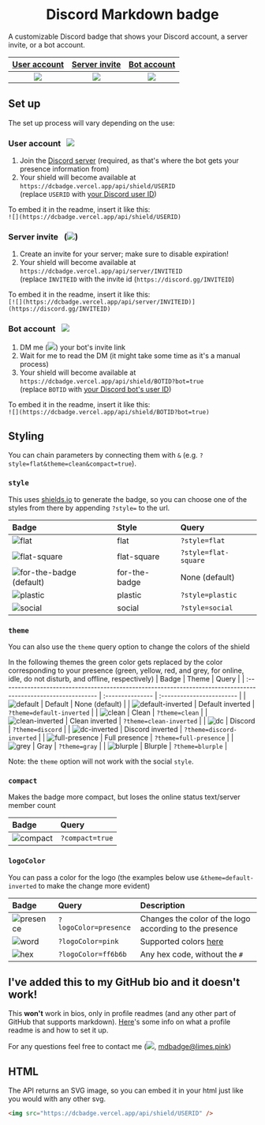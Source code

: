 <h1 style="text-align: center">Discord Markdown badge</h1>

A customizable Discord badge that shows your Discord account, a server invite, or a bot account.

| [User account](#user-account) | [Server invite](#server-invite) | [Bot account](#bot-account) |
|:-:|:-:|:-:|
| ![](https://dcbadge.vercel.app/api/shield/406125028065804289) | [![](https://dcbadge.vercel.app/api/server/zkspfFwqDg)](https://discord.gg/zkspfFwqDg) | ![](https://dcbadge.vercel.app/api/shield/852977967776399400?bot=true) | 

## Set up

The set up process will vary depending on the use:

### User account&nbsp;&nbsp;&nbsp;![](https://dcbadge.vercel.app/api/shield/406125028065804289)

1. Join the [Discord server](https://discord.gg/zkspfFwqDg) (required, as that's where the bot gets your presence information from)
2. Your shield will become available at `https://dcbadge.vercel.app/api/shield/USERID`
<br>(replace `USERID` with [your Discord user ID](https://support.discord.com/hc/en-us/articles/206346498-Where-can-I-find-my-User-Server-Message-ID-))

To embed it in the readme, insert it like this:
<br>`![](https://dcbadge.vercel.app/api/shield/USERID)`

### Server invite&nbsp;&nbsp;&nbsp;([![](https://dcbadge.vercel.app/api/server/zkspfFwqDg)](https://discord.gg/zkspfFwqDg))

1. Create an invite for your server; make sure to disable expiration!
2. Your shield will become available at `https://dcbadge.vercel.app/api/server/INVITEID`
<br>(replace `INVITEID` with the invite id (`https://discord.gg/INVITEID`)

To embed it in the readme, insert it like this:
<br>`[![](https://dcbadge.vercel.app/api/server/INVITEID)](https://discord.gg/INVITEID)`

### Bot account&nbsp;&nbsp;&nbsp;![](https://dcbadge.vercel.app/api/shield/852977967776399400?bot=true)

1. DM me (![](https://dcbadge.vercel.app/api/shield/406125028065804289?style=flat&compact=true)) your bot's invite link
2. Wait for me to read the DM (it might take some time as it's a manual process)
3. Your shield will become available at `https://dcbadge.vercel.app/api/shield/BOTID?bot=true`
<br>(replace `BOTID` with [your Discord bot's user ID](https://support.discord.com/hc/en-us/articles/206346498-Where-can-I-find-my-User-Server-Message-ID-))

To embed it in the readme, insert it like this:
<br>`![](https://dcbadge.vercel.app/api/shield/BOTID?bot=true)`

## Styling

You can chain parameters by connecting them with `&` (e.g. `?style=flat&theme=clean&compact=true`).

### `style`

This uses [shields.io](https://shields.io) to generate the badge, so you can choose one of the styles from there by appending `?style=` to the url.

| Badge                                                                                                        | Style         | Query                |
| :----------------------------------------------------------------------------------------------------------- | :------------ | :------------------- |
| ![flat](https://dcbadge.vercel.app/api/shield/852977967776399400?bot=true&style=flat)               | flat          | `?style=flat`        |
| ![flat-square](https://dcbadge.vercel.app/api/shield/852977967776399400?bot=true&style=flat-square) | flat-square   | `?style=flat-square` |
| ![for-the-badge (default)](https://dcbadge.vercel.app/api/shield/852977967776399400?bot=true)       | for-the-badge | None (default)       |
| ![plastic](https://dcbadge.vercel.app/api/shield/852977967776399400?bot=true&style=plastic)         | plastic       | `?style=plastic`     |
| ![social](https://dcbadge.vercel.app/api/shield/852977967776399400?bot=true&style=social)           | social        | `?style=social`      |

### `theme`

You can also use the `theme` query option to change the colors of the shield

In the following themes the green color gets replaced by the color corresponding to your presence (green, yellow, red, and grey, for online, idle, do not disturb, and offline, respectively)
| Badge | Theme | Query |
| :------------------------------------------------------------------------------------------------------------ | :--------------- | :------------------------ |
| ![default](https://dcbadge.vercel.app/api/shield/852977967776399400?bot=true) | Default | None (default) |
| ![default-inverted](https://dcbadge.vercel.app/api/shield/852977967776399400?bot=true&theme=default-inverted) | Default inverted | `?theme=default-inverted` |
| ![clean](https://dcbadge.vercel.app/api/shield/852977967776399400?bot=true&theme=clean) | Clean | `?theme=clean` |
| ![clean-inverted](https://dcbadge.vercel.app/api/shield/852977967776399400?bot=true&theme=clean-inverted) | Clean inverted | `?theme=clean-inverted` |
| ![dc](https://dcbadge.vercel.app/api/shield/852977967776399400?bot=true&theme=discord) | Discord | `?theme=discord` |
| ![dc-inverted](https://dcbadge.vercel.app/api/shield/852977967776399400?bot=true&theme=discord-inverted) | Discord inverted | `?theme=discord-inverted` |
| ![full-presence](https://dcbadge.vercel.app/api/shield/852977967776399400?bot=true&theme=full-presence) | Full presence | `?theme=full-presence` |
| ![grey](https://dcbadge.vercel.app/api/shield/852977967776399400?bot=true&theme=gray) | Gray | `?theme=gray` |
| ![blurple](https://dcbadge.vercel.app/api/shield/852977967776399400?bot=true&theme=blurple) | Blurple | `?theme=blurple` |

Note: the `theme` option will not work with the social `style`.

### `compact`

Makes the badge more compact, but loses the online status text/server member count

| Badge                                                                                               | Query           |
| :-------------------------------------------------------------------------------------------------- | :-------------- |
| ![compact](https://dcbadge.vercel.app/api/shield/852977967776399400?bot=true&compact=true) | `?compact=true` |

### `logoColor`

You can pass a color for the logo (the examples below use `&theme=default-inverted` to make the change more evident)

| Badge                                                                                                                             | Query                 | Description                                             |
| :-------------------------------------------------------------------------------------------------------------------------------- | :-------------------- | :------------------------------------------------------ |
| ![presence](https://dcbadge.vercel.app/api/shield/852977967776399400?bot=true&logoColor=presence&theme=default-inverted) | `?logoColor=presence` | Changes the color of the logo according to the presence |
| ![word](https://dcbadge.vercel.app/api/shield/852977967776399400?bot=true&logoColor=pink&theme=default-inverted)         | `?logoColor=pink`     | Supported colors [here](https://shields.io/#colors)     |
| ![hex](https://dcbadge.vercel.app/api/shield/852977967776399400?bot=true&logoColor=ff6b6b&theme=default-inverted)        | `?logoColor=ff6b6b`   | Any hex code, without the `#`                           |

## I've added this to my GitHub bio and it doesn't work!

This **won't** work in bios, only in profile readmes (and any other part of GitHub that supports markdown).
[Here](https://mansik16.medium.com/adding-a-readme-to-your-github-profile-2ec88bfedeb)'s some info on what a profile readme is and how to set it up.

For any questions feel free to contact me (![](https://dcbadge.vercel.app/api/shield/406125028065804289?style=flat&compact=true), [mdbadge@limes.pink](mailto:mdbadge@limes.pink))

## HTML

The API returns an SVG image, so you can embed it in your html just like you would with any other svg.

```html
<img src="https://dcbadge.vercel.app/api/shield/USERID" />
```
